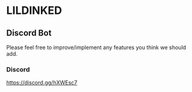 # LILDINKED
## Discord Bot

Please feel free to improve/implement any features you think we should add.

### Discord
https://discord.gg/hXWEsc7